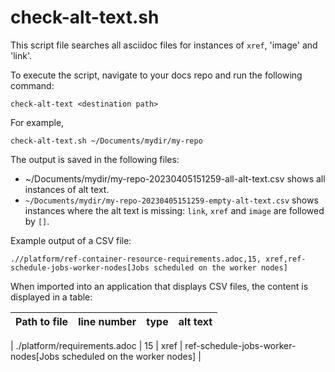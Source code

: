 # check-alt-text.sh

This script file searches all asciidoc files for instances of `xref`, 'image' and 'link'.

To execute the script, navigate to your docs repo and run the following command:

```
check-alt-text <destination path>
```

For example,

```
check-alt-text.sh ~/Documents/mydir/my-repo
```

The output is saved in the following files:

- ~/Documents/mydir/my-repo-20230405151259-all-alt-text.csv shows all instances of alt text.
- `~/Documents/mydir/my-repo-20230405151259-empty-alt-text.csv` shows instances where the alt text is missing: `link`, `xref` and `image` are followed by `[]`.

Example output of a CSV file:

```
.//platform/ref-container-resource-requirements.adoc,15, xref,ref-schedule-jobs-worker-nodes[Jobs scheduled on the worker nodes]
```

When imported into an application that displays CSV files, the content is displayed in a table:

| Path to file | line number | type | alt text |
| ------------ | ----------- | ---- | -------- |

| ./platform/requirements.adoc | 15 |  xref | ref-schedule-jobs-worker-nodes[Jobs scheduled on the worker nodes] |
